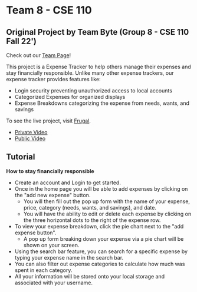 # Team 8 - CSE 110
## Original Project by Team Byte (Group 8 - CSE 110 Fall 22')

Check out our [Team Page](admin/team.md)!

This project is a Expense Tracker to help others manage their expenses and
stay financially responsible. Unlike many other expense trackers, our expense tracker provides features like:
- Login security preventing unauthorized access to local accounts
- Categorized Expenses for organized displays
- Expense Breakdowns categorizing the expense from needs, wants, and savings

To see the live project, visit [Frugal](https://cse110-fa22-group8.github.io/cse110-fa22-group8/source/main/login_page/login_page.html).
- [Private Video]()
- [Public Video]()

## Tutorial 
**How to stay financially responsible** 
- Create an account and Login to get started.
- Once in the home page you will be able to add expenses by clicking on the "add new expense" button. 
  - You will then fill out the pop up form with the name of your expense, price, category (needs, wants, and savings), and date. 
  - You will have the ability to edit or delete each expense by clicking on the three horizontal dots to the right of the expense row. 
- To view your expense breakdown, click the pie chart next to the "add expense button".
  - A pop up form breaking down your expense via a pie chart will be shown on your screen. 
- Using the search bar feature, you can search for a specific expense by typing your expense name in the search bar. 
- You can also filter out expense categories to calculate how much was spent in each category. 
- All your information will be stored onto your local storage and associated with your username.
